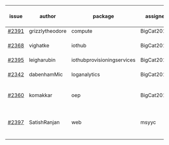 | issue | author | package | assignee | bot advice | created date of issue | target release date | date from target |
| ------ | ------ | ------ | ------ | ------ | ------ | ------ | :-----: |
| [#2391](https://github.com/Azure/sdk-release-request/issues/2391) | grizzlytheodore | compute | BigCat20196 |   | 01-19 | 01-28 |   |
| [#2368](https://github.com/Azure/sdk-release-request/issues/2368) | vighatke | iothub | BigCat20196 |   release date < 2 ! <br> | 01-10 | 01-24 | 2 |
| [#2395](https://github.com/Azure/sdk-release-request/issues/2395) | leigharubin | iothubprovisioningservices | BigCat20196 |   | 01-20 | 02-01 |   |
| [#2342](https://github.com/Azure/sdk-release-request/issues/2342) | dabenhamMic | loganalytics | BigCat20196 |   release date < 2 ! <br> | 01-05 | 01-19 | -2 |
| [#2360](https://github.com/Azure/sdk-release-request/issues/2360) | komakkar | oep | BigCat20196 |   release date < 2 ! <br> | 01-07 | 01-24 | 2 |
| [#2397](https://github.com/Azure/sdk-release-request/issues/2397) | SatishRanjan | web | msyyc | new issue ! <br> release date < 2 ! <br> | 01-21 | 01-24 | 2 |
